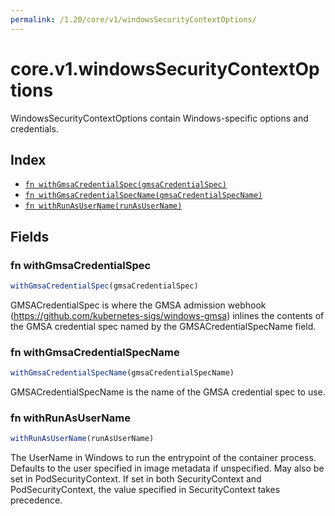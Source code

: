 ```yaml
---
permalink: /1.20/core/v1/windowsSecurityContextOptions/
---
```


# core.v1.windowsSecurityContextOptions

WindowsSecurityContextOptions contain Windows-specific options and credentials.

## Index

* [`fn withGmsaCredentialSpec(gmsaCredentialSpec)`](#fn-withgmsacredentialspec)
* [`fn withGmsaCredentialSpecName(gmsaCredentialSpecName)`](#fn-withgmsacredentialspecname)
* [`fn withRunAsUserName(runAsUserName)`](#fn-withrunasusername)

## Fields

### fn withGmsaCredentialSpec

```ts
withGmsaCredentialSpec(gmsaCredentialSpec)
```

GMSACredentialSpec is where the GMSA admission webhook (https://github.com/kubernetes-sigs/windows-gmsa) inlines the contents of the GMSA credential spec named by the GMSACredentialSpecName field.

### fn withGmsaCredentialSpecName

```ts
withGmsaCredentialSpecName(gmsaCredentialSpecName)
```

GMSACredentialSpecName is the name of the GMSA credential spec to use.

### fn withRunAsUserName

```ts
withRunAsUserName(runAsUserName)
```

The UserName in Windows to run the entrypoint of the container process. Defaults to the user specified in image metadata if unspecified. May also be set in PodSecurityContext. If set in both SecurityContext and PodSecurityContext, the value specified in SecurityContext takes precedence.